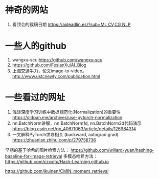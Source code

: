 # 神奇的网站
1. 看顶会的截稿日期 https://aideadlin.es/?sub=ML,CV,CG,NLP

# 一些人的github
1. wangxu-scu https://github.com/wangxu-scu
2. https://github.com/FesianXu/AI_Blog
3. 上海交通牛力，论文image-to-video。 http://www.ustcnewly.com/publication.html
# 一些看过的网址
1. 浅谈深度学习训练中数据规范化(Normalization)的重要性 https://oldpan.me/archives/use-pytorch-normalization
2. nn.BatchNorm讲解，nn.BatchNorm1d, nn.BatchNorm2d代码演示 https://blog.csdn.net/qq_40671063/article/details/126984314
3. 一文解释PyTorch求导相关 (backward, autograd.grad) https://zhuanlan.zhihu.com/p/279758736



早期的基于哈希的图片检索方法： https://github.com/willard-yuan/hashing-baseline-for-image-retrieval
多模态哈希方法：https://github.com/czxxjtu/Hash-Learning.github.io



https://github.com/ikuinen/CMIN_moment_retrieval
